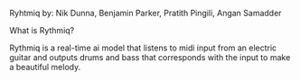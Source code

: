 Ryhtmiq by: Nik Dunna, Benjamin Parker, Pratith Pingili, Angan Samadder

What is Rythmiq?

Rythmiq is a real-time ai model that listens to midi input 
from an electric guitar and outputs drums and bass that 
corresponds with the input to make a beautiful melody. 
